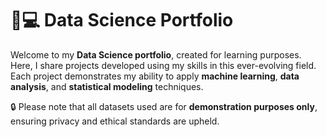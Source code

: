 # 🧪💻 Data Science Portfolio

Welcome to my **Data Science portfolio**, created for learning purposes. Here, I share projects developed using my skills in this ever-evolving field. Each project demonstrates my ability to apply **machine learning**, **data analysis**, and **statistical modeling** techniques.

🔒 Please note that all datasets used are for **demonstration purposes only**, ensuring privacy and ethical standards are upheld.

